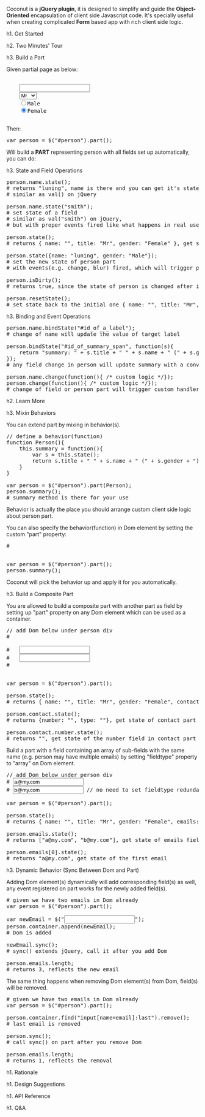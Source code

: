 Coconut is a <b>jQuery plugin</b>, it is designed to simplify and guide the <b>Object-Oriented</b> encapsulation of client side Javascript code. It's specially useful when creating complicated <b>Form</b> based app with rich client side logic.

h1. Get Started

h2. Two Minutes' Tour

h3. Build a Part

Given partial page as below:

<pre>
<div id="person">
    <input type="text" name="name"/>
    <select name="title">
        <option>Mr</option>
        <option>Mrs</option>
    </select>
    <input type="radio" value="Male" name="gender">Male</input>
    <input type="radio" value="Female" checked="checked" name="gender">Female</input>
</div>
</pre>

Then:

<pre>
var person = $("#person").part();
</pre>

Will build a <b>PART</b> representing person with all fields set up automatically, you can do:

h3. State and Field Operations

<pre>
person.name.state();
# returns "luning", name is there and you can get it's state
# similar as val() on jQuery

person.name.state("smith");
# set state of a field
# similar as val("smith") on jQuery,
# but with proper events fired like what happens in real user interactions

person.state();
# returns { name: "", title: "Mr", gender: "Female" }, get state of the part

person.state({name: "luning", gender: "Male"});
# set the new state of person part
# with events(e.g. change, blur) fired, which will trigger proper handlers

person.isDirty();
# returns true, since the state of person is changed after initialization

person.resetState();
# set state back to the initial one { name: "", title: "Mr", gender: "Female" }
</pre>

h3. Binding and Event Operations

<pre>
person.name.bindState("#id_of_a_label");
# change of name will update the value of target label

person.bindState("#id_of_summary_span", function(s){
    return "summary: " + s.title + " " + s.name + " (" + s.gender + ")";
});
# any field change in person will update summary with a converter function

person.name.change(function(){ /* custom logic */});
person.change(function(){ /* custom logic */});
# change of field or person part will trigger custom handlers
</pre>

h2. Learn More

h3. Mixin Behaviors

You can extend part by mixing in behavior(s).

<pre>
// define a behavior(function)
function Person(){
    this.summary = function(){
        var s = this.state();
        return s.title + " " + s.name + " (" + s.gender + ")";
    }
}

var person = $("#person").part(Person);
person.summary();
# summary method is there for your use
</pre>

Behavior is actually the place you should arrange custom client side logic about person part.

You can also specify the behavior(function) in Dom element by setting the custom "part" property:

<pre>
# <div id="person" part="Person">

var person = $("#person").part();
person.summary();
</pre>

Coconut will pick the behavior up and apply it for you automatically.

h3. Build a Composite Part

You are allowed to build a composite part with another part as field by setting up "part" property on any Dom element which can be used as a container.

<pre>
// add Dom below under person div
# <div part="" name="contact">
#	<input type="text" name="number"/>
#	<input type="text" name="type"/>
# </div>

var person = $("#person").part();

person.state();
# returns { name: "", title: "Mr", gender: "Female", contact: {number: "", type: ""} }

person.contact.state();
# returns {number: "", type: ""}, get state of contact part

person.contact.number.state();
# returns "", get state of the number field in contact part
</pre>

Build a part with a field containing an array of sub-fields with the same name (e.g. person may have multiple emails) by setting "fieldtype" property to "array" on Dom element.

<pre>
// add Dom below under person div
# <input type="text" fieldtype="array" value="a@my.com" name="email"/>
# <input type="text" value="b@my.com" name="email"/> // no need to set fieldtype redundantly

var person = $("#person").part();

person.state();
# returns { name: "", title: "Mr", gender: "Female", emails: ["a@my.com", "b@my.com"] }

person.emails.state();
# returns ["a@my.com", "b@my.com"], get state of emails field which is an array, 

person.emails[0].state();
# returns "a@my.com", get state of the first email
</pre>

h3. Dynamic Behavior (Sync Between Dom and Part)

Adding Dom element(s) dynamically will add corresponding field(s) as well, any event registered on part works for the newly added field(s).

<pre>
# given we have two emails in Dom already
var person = $("#person").part();

var newEmail = $("<input type="text" name="email"></input>");
person.container.append(newEmail);
# Dom is added

newEmail.sync();
# sync() extends jQuery, call it after you add Dom

person.emails.length;
# returns 3, reflects the new email
</pre>

The same thing happens when removing Dom element(s) from Dom, field(s) will be removed.

<pre>
# given we have two emails in Dom already
var person = $("#person").part();

person.container.find("input[name=email]:last").remove();
# last email is removed

person.sync();
# call sync() on part after you remove Dom

person.emails.length;
# returns 1, reflects the removal
</pre>

h1. Rationale

h1. Design Suggestions

h1. API Reference

h1. Q&A
